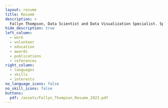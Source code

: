 ```yaml
---
layout: resume
title: Resumé
description: >
  Fallyn Thompson, Data Scientist and Data Visualization Specialist. Specialties: SQL, Python (timeseries, market basket measures analysis, Plotly), Tableau, Infographics and Dashboards. Areas of Interest: anomaly detection, behavioural economics, cross-cultural studies, women and children’s healthcare, global healthcare.
hide_description: true
left_column:
  - work
  - volunteer
  - education
  - awards
  - publications
  - references
right_column:
  - languages
  - skills
  - interests
no_language_icons: false
no_skill_icons: false
buttons:
  pdf: /assets/Fallyn_Thompson_Resume_2023.pdf
---
```

